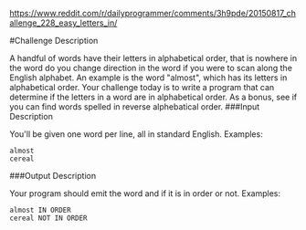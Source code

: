 https://www.reddit.com/r/dailyprogrammer/comments/3h9pde/20150817_challenge_228_easy_letters_in/

#Challenge Description

A handful of words have their letters in alphabetical order, that is nowhere in the word do you change direction in the word if you were to scan along the English alphabet. An example is the word "almost", which has its letters in alphabetical order.
Your challenge today is to write a program that can determine if the letters in a word are in alphabetical order.
As a bonus, see if you can find words spelled in reverse alphebatical order.
###Input Description

You'll be given one word per line, all in standard English. Examples:
```
almost
cereal
```
###Output Description

Your program should emit the word and if it is in order or not. Examples:
```
almost IN ORDER
cereal NOT IN ORDER
```

